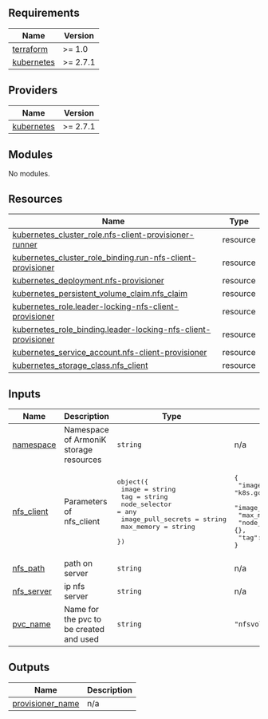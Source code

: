 ## Requirements

| Name | Version |
|------|---------|
| <a name="requirement_terraform"></a> [terraform](#requirement\_terraform) | >= 1.0 |
| <a name="requirement_kubernetes"></a> [kubernetes](#requirement\_kubernetes) | >= 2.7.1 |

## Providers

| Name | Version |
|------|---------|
| <a name="provider_kubernetes"></a> [kubernetes](#provider\_kubernetes) | >= 2.7.1 |

## Modules

No modules.

## Resources

| Name | Type |
|------|------|
| [kubernetes_cluster_role.nfs-client-provisioner-runner](https://registry.terraform.io/providers/hashicorp/kubernetes/latest/docs/resources/cluster_role) | resource |
| [kubernetes_cluster_role_binding.run-nfs-client-provisioner](https://registry.terraform.io/providers/hashicorp/kubernetes/latest/docs/resources/cluster_role_binding) | resource |
| [kubernetes_deployment.nfs-provisioner](https://registry.terraform.io/providers/hashicorp/kubernetes/latest/docs/resources/deployment) | resource |
| [kubernetes_persistent_volume_claim.nfs_claim](https://registry.terraform.io/providers/hashicorp/kubernetes/latest/docs/resources/persistent_volume_claim) | resource |
| [kubernetes_role.leader-locking-nfs-client-provisioner](https://registry.terraform.io/providers/hashicorp/kubernetes/latest/docs/resources/role) | resource |
| [kubernetes_role_binding.leader-locking-nfs-client-provisioner](https://registry.terraform.io/providers/hashicorp/kubernetes/latest/docs/resources/role_binding) | resource |
| [kubernetes_service_account.nfs-client-provisioner](https://registry.terraform.io/providers/hashicorp/kubernetes/latest/docs/resources/service_account) | resource |
| [kubernetes_storage_class.nfs_client](https://registry.terraform.io/providers/hashicorp/kubernetes/latest/docs/resources/storage_class) | resource |

## Inputs

| Name | Description | Type | Default | Required |
|------|-------------|------|---------|:--------:|
| <a name="input_namespace"></a> [namespace](#input\_namespace) | Namespace of ArmoniK storage resources | `string` | n/a | yes |
| <a name="input_nfs_client"></a> [nfs\_client](#input\_nfs\_client) | Parameters of nfs\_client | <pre>object({<br>    image              = string<br>    tag                = string<br>    node_selector      = any<br>    image_pull_secrets = string<br>    max_memory         = string<br>  })</pre> | <pre>{<br>  "image": "k8s.gcr.io/sig-storage/nfs-subdir-external-provisioner",<br>  "image_pull_secrets": "",<br>  "max_memory": "",<br>  "node_selector": {},<br>  "tag": "v4.0.2"<br>}</pre> | no |
| <a name="input_nfs_path"></a> [nfs\_path](#input\_nfs\_path) | path on server | `string` | n/a | yes |
| <a name="input_nfs_server"></a> [nfs\_server](#input\_nfs\_server) | ip nfs server | `string` | n/a | yes |
| <a name="input_pvc_name"></a> [pvc\_name](#input\_pvc\_name) | Name for the pvc to be created and used | `string` | `"nfsvolume"` | no |

## Outputs

| Name | Description |
|------|-------------|
| <a name="output_provisioner_name"></a> [provisioner\_name](#output\_provisioner\_name) | n/a |